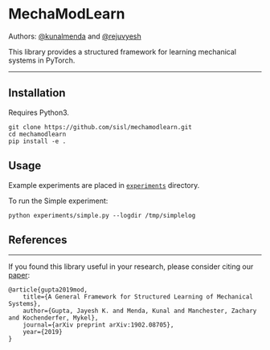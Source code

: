# MechaModLearn

Authors: [@kunalmenda](https://github.com/kunalmenda) and [@rejuvyesh](https://github.com/rejuvyesh)

This library provides a structured framework for learning mechanical systems in PyTorch.

---

## Installation

Requires Python3.

```
git clone https://github.com/sisl/mechamodlearn.git
cd mechamodlearn
pip install -e .
```

## Usage
Example experiments are placed in [`experiments`](./experiments) directory.

To run the Simple experiment:

```
python experiments/simple.py --logdir /tmp/simplelog
```

## References

---
If you found this library useful in your research, please consider citing our [paper](https://arxiv.org/abs/1902.08705):
```
@article{gupta2019mod,
    title={A General Framework for Structured Learning of Mechanical Systems},
    author={Gupta, Jayesh K. and Menda, Kunal and Manchester, Zachary and Kochenderfer, Mykel},
    journal={arXiv preprint arXiv:1902.08705},
    year={2019}
}
```

